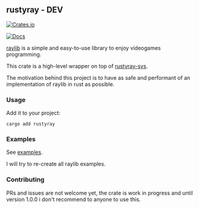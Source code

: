 ## rustyray - DEV

[![Crates.io](https://img.shields.io/crates/v/rustyray.svg)](https://crates.io/crates/rustyray)

[![Docs](https://docs.rs/rustyray/badge.svg)](https://docs.rs/rustyray)

[raylib](https://github.com/raysan5/raylib) is a simple and easy-to-use library to enjoy videogames programming.

This crate is a high-level wrapper on top of [rustyray-sys](https://github.com/wizzymore/rustyray/tree/master/rustyray-sys).

The motivation behind this project is to have as safe and performant of an implementation of raylib in rust as possible.

### Usage

Add it to your project:

```shell
cargo add rustyray
```

### Examples

See [examples](https://github.com/wizzymore/rustyray/tree/master/rustyray/examples).

I will try to re-create all raylib examples.

### Contributing

PRs and issues are not welcome yet, the crate is work in progress and until version 1.0.0 i don't recommend to anyone to use this.
